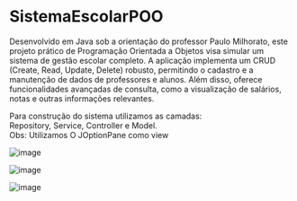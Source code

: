 # SistemaEscolarPOO

Desenvolvido em Java sob a orientação do professor Paulo Milhorato, este projeto prático de Programação Orientada a Objetos visa simular um sistema de gestão escolar completo.
A aplicação implementa um CRUD (Create, Read, Update, Delete) robusto, permitindo o cadastro e a manutenção de dados de professores e alunos. 
Além disso, oferece funcionalidades avançadas de consulta, como a visualização de salários, notas e outras informações relevantes. 

Para construção do sistema utilizamos as camadas:  
Repository, Service, Controller e Model.  
Obs: Utilizamos O JOptionPane como view  

![image](https://github.com/user-attachments/assets/ee7f1bb5-f609-4897-a50a-756fa4e9791b)

![image](https://github.com/user-attachments/assets/8176b006-a97c-4521-94fa-e01f832b285d)

![image](https://github.com/user-attachments/assets/e99020d9-2d8e-4753-ac6b-4ddbe034d533)




